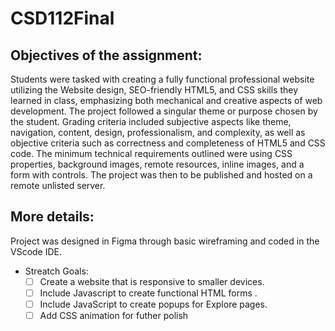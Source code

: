 # CSD112Final

## Objectives of the assignment:
Students were tasked with creating a fully functional professional website utilizing the Website design, SEO-friendly HTML5, and CSS skills they learned in class, emphasizing both mechanical and creative aspects of web development. The project followed a singular theme or purpose chosen by the student. Grading criteria included subjective aspects like theme, navigation, content, design, professionalism, and complexity, as well as objective criteria such as correctness and completeness of HTML5 and CSS code. The minimum technical requirements outlined were using CSS properties, background images, remote resources, inline images, and a form with controls. The project was then to be published and hosted on a remote unlisted server.

## More details:
Project was designed in Figma through basic wireframing and coded in the VScode IDE.

- Streatch Goals: 
    -[ ] Create a website that is responsive to smaller devices.
    -[ ] Include Javascript to create functional HTML forms .
    -[ ] Include JavaScript to create popups for Explore pages.
    -[ ] Add CSS animation for futher polish
